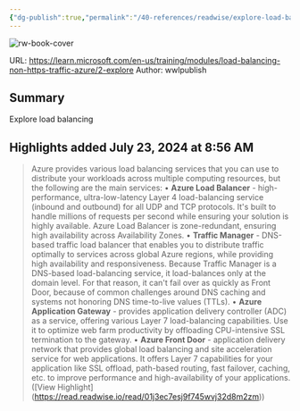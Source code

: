 ```yaml
---
{"dg-publish":true,"permalink":"/40-references/readwise/explore-load-balancing-training/","tags":["rw/articles"]}
---
```


![rw-book-cover](https://learn.microsoft.com/en-us/media/open-graph-image.png)
  
URL: https://learn.microsoft.com/en-us/training/modules/load-balancing-non-https-traffic-azure/2-explore
Author: wwlpublish

## Summary

Explore load balancing

## Highlights added July 23, 2024 at 8:56 AM
>Azure provides various load balancing services that you can use to distribute your workloads across multiple computing resources, but the following are the main services:
>• **Azure Load Balancer** - high-performance, ultra-low-latency Layer 4 load-balancing service (inbound and outbound) for all UDP and TCP protocols. It's built to handle millions of requests per second while ensuring your solution is highly available. Azure Load Balancer is zone-redundant, ensuring high availability across Availability Zones.
>• **Traffic Manager** - DNS-based traffic load balancer that enables you to distribute traffic optimally to services across global Azure regions, while providing high availability and responsiveness. Because Traffic Manager is a DNS-based load-balancing service, it load-balances only at the domain level. For that reason, it can't fail over as quickly as Front Door, because of common challenges around DNS caching and systems not honoring DNS time-to-live values (TTLs).
>• **Azure Application Gateway** - provides application delivery controller (ADC) as a service, offering various Layer 7 load-balancing capabilities. Use it to optimize web farm productivity by offloading CPU-intensive SSL termination to the gateway.
>• **Azure Front Door** - application delivery network that provides global load balancing and site acceleration service for web applications. It offers Layer 7 capabilities for your application like SSL offload, path-based routing, fast failover, caching, etc. to improve performance and high-availability of your applications. ([View Highlight] (https://read.readwise.io/read/01j3ec7esj9f745wvj32d8m2zm))


